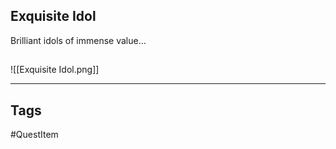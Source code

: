 ## Exquisite Idol
Brilliant idols of immense value...
## 
![[Exquisite Idol.png]]

---
## Tags
#QuestItem